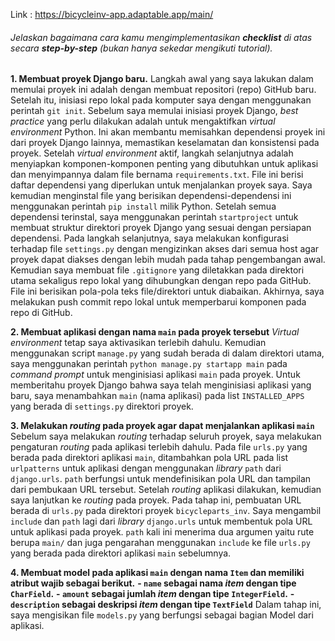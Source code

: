 Link : https://bicycleinv-app.adaptable.app/main/

###### Jelaskan bagaimana cara kamu mengimplementasikan __checklist__ di atas secara __step-by-step__ (bukan hanya sekedar mengikuti tutorial).

**1. Membuat proyek Django baru.**
Langkah awal yang saya lakukan dalam memulai proyek ini adalah dengan membuat repositori (repo) GitHub baru. Setelah itu, inisiasi repo lokal pada komputer saya dengan menggunakan perintah `git init`. Sebelum saya memulai inisiasi proyek Django, _best practice_ yang perlu dilakukan adalah untuk mengaktifkan _virtual environment_ Python. Ini akan membantu memisahkan dependensi proyek ini dari proyek Django lainnya, memastikan keselamatan dan konsistensi pada proyek. Setelah _virtual environment_ aktif, langkah selanjutnya adalah menyiapkan komponen-komponen penting yang dibutuhkan untuk aplikasi dan menyimpannya dalam file bernama `requirements.txt`. File ini berisi daftar dependensi yang diperlukan untuk menjalankan proyek saya. Saya kemudian menginstal file yang berisikan dependensi-dependensi ini menggunakan perintah `pip install` milik Python. Setelah semua dependensi terinstal, saya menggunakan perintah `startproject` untuk membuat struktur direktori proyek Django yang sesuai dengan persiapan dependensi. Pada langkah selanjutnya, saya melakukan konfigurasi terhadap file `settings.py` dengan mengizinkan akses dari semua host agar proyek dapat diakses dengan lebih mudah pada tahap pengembangan awal. Kemudian saya membuat file `.gitignore` yang diletakkan pada direktori utama sekaligus repo lokal yang dihubungkan dengan repo pada GitHub. File ini berisikan pola-pola teks file/direktori untuk diabaikan. Akhirnya, saya melakukan push commit repo lokal untuk memperbarui komponen pada repo di GitHub.

**2. Membuat aplikasi dengan nama `main` pada proyek tersebut**
_Virtual environment_ tetap saya aktivasikan terlebih dahulu. Kemudian menggunakan script `manage.py` yang sudah berada di dalam direktori utama, saya menggunakan perintah `python manage.py startapp main` pada _command prompt_ untuk menginisiasi aplikasi `main` pada proyek. Untuk memberitahu proyek Django bahwa saya telah menginisiasi aplikasi yang baru, saya menambahkan `main` (nama aplikasi) pada list `INSTALLED_APPS` yang berada di `settings.py` direktori proyek.

**3. Melakukan _routing_ pada proyek agar dapat menjalankan aplikasi `main`**
Sebelum saya melakukan _routing_ terhadap seluruh proyek, saya melakukan pengaturan _routing_ pada aplikasi terlebih dahulu. Pada file `urls.py` yang berada pada direktori aplikasi `main`, ditambahkan pola URL pada list `urlpatterns` untuk aplikasi dengan menggunakan _library_ `path` dari `django.urls`. `path` berfungsi untuk mendefinisikan pola URL dan tampilan dari pembukaan URL tersebut. Setelah _routing_ aplikasi dilakukan, kemudian saya lanjutkan ke _routing_ pada proyek. Pada tahap ini, pembuatan URL berada di `urls.py` pada direktori proyek `bicycleparts_inv`. Saya mengambil `include` dan `path` lagi dari _library_ `django.urls` untuk membentuk pola URL untuk aplikasi pada proyek. `path` kali ini menerima dua argumen yaitu rute berupa `main/` dan juga pengarahan menggunakan `include` ke file `urls.py` yang berada pada direktori aplikasi `main` sebelumnya.

**4. Membuat model pada aplikasi `main` dengan nama `Item` dan memiliki atribut wajib sebagai berikut.**
**- `name` sebagai nama _item_ dengan tipe `CharField`.**
**- `amount` sebagai jumlah _item_ dengan tipe `IntegerField`.**
**- `description` sebagai deskripsi _item_ dengan tipe `TextField`**
Dalam tahap ini, saya mengisikan file `models.py` yang berfungsi sebagai bagian Model dari aplikasi. 
